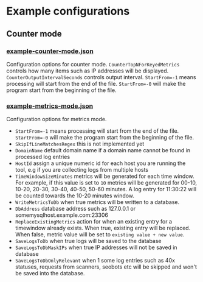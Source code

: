 # Example configurations

## Counter mode

### [example-counter-mode.json](example-counter-mode.json)
Configuration options for counter mode. `CounterTopNForKeyedMetrics` controls how many items such as IP addresses will be displayed.
`CounterOutputIntervalSeconds` controls output interval. `StartFrom=-1` means processing will start from the end of the file. 
`StartFrom=-0` will make the program start from the beginning of the file. 

### [example-metrics-mode.json](example-metrics-mode.json)
Configuration options for metrics mode. 

  - `StartFrom=-1` means processing will start from the end of the file. `StartFrom=-0` will make the program start from the beginning of the file. 
  - `SkipIfLineMatchesRegex` this is not implemented yet
  - `DomainName` default domain name if a domain name cannot be found in processed log entries
  - `HostId` assign a unique numeric id for each host you are running the tool, e.g if you are collecting logs from multiple hosts
  - `TimeWindowSizeMinutes` metrics will be generated for each time window. For example, if this value is set to `10` metrics will be generated for 00-10, 10-20, 20-30, 30-40, 40-50, 50-60 minutes. A log entry for 11:30:22 will be counted towards the 10-20 minutes window.
  - `WriteMetricsToDb` when true metrics will be written to a database.
  - `DbAddress` database address such as 127.0.0.1 or somemysqlhost.example.com:23306
  - `ReplaceExistingMetrics` action for when an existing entry for a timewindow already exists. When true, existing entry will be replaced. When false, metric value will be set to `existing value + new value`.
  - `SaveLogsToDb` when true logs will be saved to the database
  - `SaveLogsToDbMaskIPs` when true IP addresses will not be saved in database
  - `SaveLogsToDbOnlyRelevant` when 1 some log entries such as 40x statuses, requests from scanners, seobots etc will be skipped and won't be saved into the database.


